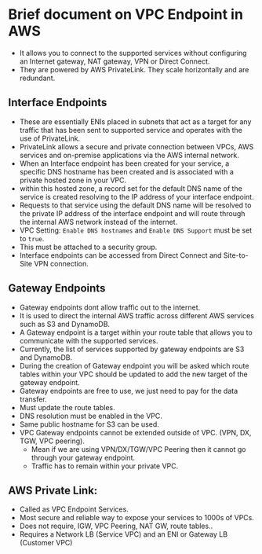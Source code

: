 # Brief document on  VPC Endpoint in AWS

- It allows you to connect to the supported services without configuring an Internet
  gateway, NAT gateway, VPN or Direct Connect.
- They are powered by AWS PrivateLink.
They scale horizontally and are redundant.

## Interface Endpoints
- These are essentially ENIs placed in subnets that act as a target for any traffic
  that has been sent to supported service and operates with the use of PrivateLink.
- PrivateLink allows a secure and private connection between VPCs, AWS services and
  on-premise applications via the AWS internal network.
- When an Interface endpoint has been created for your service, a specific DNS
  hostname has been created and is associated with a private hosted zone in your VPC.
- within this hosted zone, a record set for the default DNS name of the service
  is created resolving to the IP address of your interface endpoint.
- Requests to that service using the default DNS name will be resolved to the
  private IP address of the interface endpoint and will route through the internal
  AWS network instead of the internet.
- VPC Setting: `Enable DNS hostnames` and `Enable DNS Support` must be set to `true`.
- This must be attached to a security group.
- Interface endpoints can be accessed from Direct Connect and Site-to-Site VPN connection.

## Gateway Endpoints
- Gateway endpoints dont allow traffic out to the internet. 
- It is used to direct the internal AWS traffic across different AWS services such as S3 and DynamoDB.
- A Gateway endpoint is a target within your route table that allows you to communicate with the supported services. 
- Currently, the list of services supported by gateway endpoints are S3 and DynamoDB.
- During the creation of Gateway endpoint you will be asked which route tables within your VPC should be updated to add the new target of the gateway endpoint.
- Gateway endpoints are free to use, we just need to pay for the data transfer.
- Must update the route tables.
- DNS resolution must be enabled in the VPC.
- Same public hostname for S3 can be used.
- VPC Gateway endpoints cannot be extended outside of VPC. (VPN, DX, TGW, VPC peering).
  - Mean if we are using VPN/DX/TGW/VPC Peering then it cannot go through your gateway endpoint.
  - Traffic has to remain within your private VPC.



## AWS Private Link:
- Called as VPC Endpoint Services.
- Most secure and reliable way to expose your services to 1000s of VPCs.
- Does not require, IGW, VPC Peering, NAT GW, route tables..
- Requires a Network LB (Service VPC) and an ENI or Gateway LB (Customer VPC)
